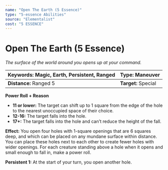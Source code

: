 ```yaml
---
name: "Open The Earth (5 Essence)"
type: "5-essence Abilities"
source: "Elementalist"
cost: "5 ESSENCE"
---
```


# Open The Earth (5 Essence)

*The surface of the world around you opens up at your command.*

| **Keywords:** Magic, Earth, Persistent, Ranged | **Type:** Maneuver |
| :-- | :-- |
| **Distance:** Ranged 5 | **Target:** Special |

**Power Roll + Reason**

- **11 or lower:** The target can shift up to 1 square from the edge of the hole to the nearest unoccupied space of their choice.
- **12-16:** The target falls into the hole.
- **17+:** The target falls into the hole and can’t reduce the height of the fall.

**Effect:** You open four holes with 1-square openings that are 6 squares deep, and which can be placed on any mundane surface within distance. You can place these holes next to each other to create fewer holes with wider openings. For each creature standing above a hole when it opens and small enough to fall in, make a power roll.

**Persistent 1:** At the start of your turn, you open another hole.
